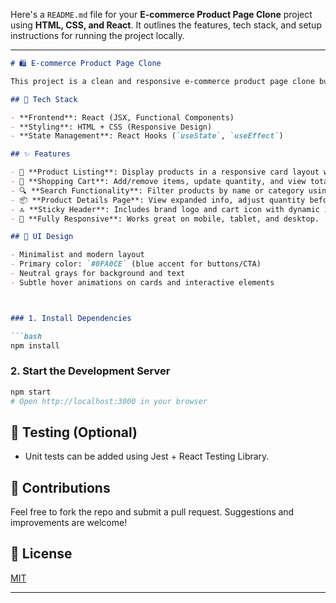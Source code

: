 Here's a `README.md` file for your **E-commerce Product Page Clone** project using **HTML, CSS, and React**. It outlines the features, tech stack, and setup instructions for running the project locally.

---

```markdown
# 🛍️ E-commerce Product Page Clone

This project is a clean and responsive e-commerce product page clone built with **React**, **HTML**, and **CSS**. Inspired by modern shopping platforms like **Amazon**, **Shopify**, and **ASOS**, it features product browsing, a shopping cart, and real-time search.

## 🚀 Tech Stack

- **Frontend**: React (JSX, Functional Components)
- **Styling**: HTML + CSS (Responsive Design)
- **State Management**: React Hooks (`useState`, `useEffect`)

## ✨ Features

- 🧾 **Product Listing**: Display products in a responsive card layout with image, title, price, and rating.
- 🛒 **Shopping Cart**: Add/remove items, update quantity, and view total items and price.
- 🔍 **Search Functionality**: Filter products by name or category using a live search bar.
- 📦 **Product Details Page**: View expanded info, adjust quantity before adding to cart.
- 🔝 **Sticky Header**: Includes brand logo and cart icon with dynamic item count.
- 📱 **Fully Responsive**: Works great on mobile, tablet, and desktop.

## 🎨 UI Design

- Minimalist and modern layout
- Primary color: `#0FA0CE` (blue accent for buttons/CTA)
- Neutral grays for background and text
- Subtle hover animations on cards and interactive elements



### 1. Install Dependencies

```bash
npm install
```

### 2. Start the Development Server

```bash
npm start
# Open http://localhost:3000 in your browser
```

## 🧪 Testing (Optional)

* Unit tests can be added using Jest + React Testing Library.

## 🤝 Contributions

Feel free to fork the repo and submit a pull request. Suggestions and improvements are welcome!

## 📄 License

[MIT](LICENSE)

---


